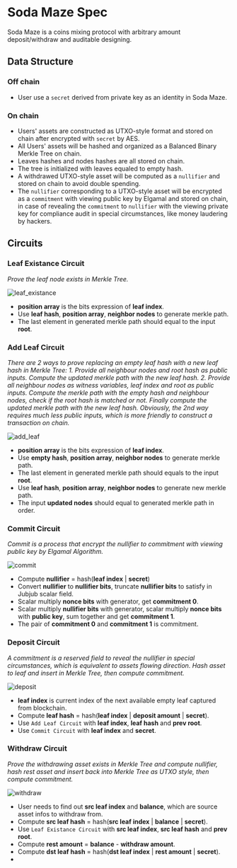 # Soda Maze Spec

Soda Maze is a coins mixing protocol with arbitrary amount deposit/withdraw and auditable designing.

## Data Structure

### Off chain

- User use a `secret` derived from private key as an identity in Soda Maze.

### On chain

- Users' assets are constructed as UTXO-style format and stored on chain after encrypted with `secret` by AES.
- All Users' assets will be hashed and organized as a Balanced Binary Merkle Tree on chain.
- Leaves hashes and nodes hashes are all stored on chain.
- The tree is initialized with leaves equaled to empty hash.
- A withdrawed UTXO-style asset will be computed as a `nullifier` and stored on chain to avoid double spending.
- The `nullifier` corresponding to a UTXO-style asset will be encrypted as a `commitment` with viewing public key by Elgamal and stored on chain, in case of revealing the `commitment` to `nullifier` with the viewing private key for compliance audit in special circumstances, like money laudering by hackers.

## Circuits

### Leaf Existance Circuit

*Prove the leaf node exists in Merkle Tree.*

![leaf_existance](assets/leaf_existance.png)

- **position array** is the bits expression of **leaf index**.
- Use **leaf hash**, **position array**, **neighbor nodes** to generate merkle path.
- The last element in generated merkle path should equal to the input **root**.

### Add Leaf Circuit

*There are 2 ways to prove replacing an empty leaf hash with a new leaf hash in Merkle Tree:*
*1. Provide all neighbour nodes and root hash as public inputs. Compute the updated merkle path with the new leaf hash.*
*2. Provide all neighbour nodes as witness variables, leaf index and root as public inputs. Compute the merkle path with the empty hash and neighbour nodes, check if the root hash is matched or not. Finally compute the updated merkle path with the new leaf hash.*
*Obviously, the 2nd way requires much less public inputs, which is more friendly to construct a transaction on chain.*

![add_leaf](assets/add_leaf.png)

- **position array** is the bits expression of **leaf index**.
- Use **empty hash**, **position array**, **neighbor nodes** to generate merkle path.
- The last element in generated merkle path should equals to the input **root**.
- Use **leaf hash**, **position array**, **neighbor nodes** to generate new merkle path.
- The input **updated nodes** should equal to generated merkle path in order.

### Commit Circuit

*Commit is a process that encrypt the nullifier to commitment with viewing public key by Elgamal Algorithm.*

![commit](assets/commit.png)

- Compute **nullifier** = hash(**leaf index** | **secret**)
- Convert **nullifier** to **nullifier bits**, truncate **nullifier bits** to satisfy in Jubjub scalar field.
- Scalar multiply **nonce bits** with generator, get **commitment 0**.
- Scalar multiply **nullifier bits** with generator, scalar multiply **nonce bits** with **public key**, sum together and get **commitment 1**.
- The pair of **commitment 0** and **commitment 1** is commitment.

### Deposit Circuit

*A commitment is a reserved field to reveal the nullifier in special circumstances, which is equivalent to assets flowing direction.*
*Hash asset to leaf and insert in Merkle Tree, then compute commitment.*

![deposit](assets/deposit.png)

- **leaf index** is current index of the next available empty leaf captured from blockchain.
- Compute **leaf hash** = hash(**leaf index** | **deposit amount** | **secret**).
- Use `Add Leaf Circuit` with **leaf index**, **leaf hash** and **prev root**.
- Use `Commit Circuit` with **leaf index** and **secret**.

### Withdraw Circuit

*Prove the withdrawing asset exists in Merkle Tree and compute nullifier, hash rest asset and insert back into Merkle Tree as UTXO style, then compute commitment.*

![withdraw](assets/withdraw.png)

- User needs to find out **src leaf index** and **balance**, which are source asset infos to withdraw from.
- Compute **src leaf hash** = hash(**src leaf index** | **balance** | **secret**).
- Use `Leaf Existance Circuit` with **src leaf index**, **src leaf hash** and **prev root**.
- Compute **rest amount** = **balance** - **withdraw amount**.
- Compute **dst leaf hash** = hash(**dst leaf index** | **rest amount** | **secret**).
- 